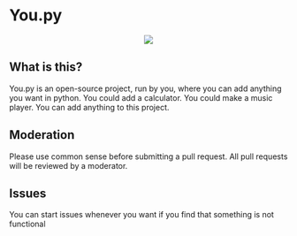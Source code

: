 # You.py
<div style="text-align:center"><img src="https://i.ibb.co/1mkqMvr/logo.png" /></div>

## What is this?
You.py is an open-source project, run by you, where you can add anything you want in python. You could add a calculator. You could make a music player. You can add anything to this project.

## Moderation
Please use common sense before submitting a pull request. All pull requests will be reviewed by a moderator.

## Issues
You can start issues whenever you want if you find that something is not functional
